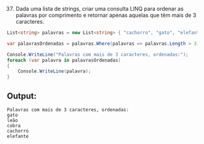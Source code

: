 37. Dada uma lista de strings, criar uma consulta LINQ para ordenar as palavras por comprimento e retornar apenas aquelas que têm mais de 3 caracteres.

```C#
List<string> palavras = new List<string> { "cachorro", "gato", "elefante", "leão", "cobra", "cão" };

var palavrasOrdenadas = palavras.Where(palavras => palavras.Length > 3).OrderBy(palavras => palavras.Length).ToList();

Console.WriteLine("Palavras com mais de 3 caracteres, ordenadas:");
foreach (var palavra in palavrasOrdenadas)
{
    Console.WriteLine(palavra);
}
```

## Output:

```
Palavras com mais de 3 caracteres, ordenadas:
gato
leão
cobra
cachorro
elefante
```
